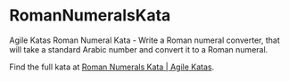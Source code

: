 # RomanNumeralsKata
Agile Katas Roman Numeral Kata - Write a Roman numeral converter, that will take a standard Arabic number and convert it to a Roman numeral.

Find the full kata at [Roman Numerals Kata | Agile Katas](http://agilekatas.co.uk/katas/RomanNumerals-Kata).